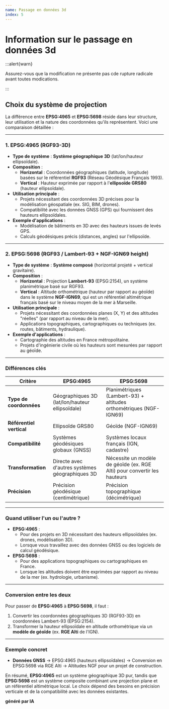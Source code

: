 ```yaml
---
name: Passage en données 3d
index: 5
---
```


# Information sur le passage en données 3d

:::alert{warn}

Assurez-vous que la modification ne présente pas cde rupture radicale avant toutes modications.

:::

## Choix du système de projection

La différence entre **EPSG:4965** et **EPSG:5698** réside dans leur structure, leur utilisation et la nature des coordonnées qu'ils représentent. Voici une comparaison détaillée :

---

### **1. EPSG:4965 (RGF93-3D)**
- **Type de système** : **Système géographique 3D** (lat/lon/hauteur ellipsoïdale).
- **Composition** :
  - **Horizontal** : Coordonnées géographiques (latitude, longitude) basées sur le référentiel **RGF93** (Réseau Géodésique Français 1993).
  - **Vertical** : Hauteur exprimée par rapport à l'**ellipsoïde GRS80** (hauteur ellipsoïdale).
- **Utilisation principale** :
  - Projets nécessitant des coordonnées 3D précises pour la modélisation géospatiale (ex. SIG, BIM, drones).
  - Compatibilité avec les données GNSS (GPS) qui fournissent des hauteurs ellipsoïdales.
- **Exemple d'applications** :
  - Modélisation de bâtiments en 3D avec des hauteurs issues de levés GPS.
  - Calculs géodésiques précis (distances, angles) sur l'ellipsoïde.

---

### **2. EPSG:5698 (RGF93 / Lambert-93 + NGF-IGN69 height)**
- **Type de système** : **Système composé** (horizontal projeté + vertical gravitaire).
- **Composition** :
  - **Horizontal** : Projection **Lambert-93** (EPSG:2154), un système planimétrique basé sur RGF93.
  - **Vertical** : Altitude orthométrique (hauteur par rapport au géoïde) dans le système **NGF-IGN69**, qui est un référentiel altimétrique français basé sur le niveau moyen de la mer à Marseille.
- **Utilisation principale** :
  - Projets nécessitant des coordonnées planes (X, Y) et des altitudes "réelles" (par rapport au niveau de la mer).
  - Applications topographiques, cartographiques ou techniques (ex. routes, bâtiments, hydraulique).
- **Exemple d'applications** :
  - Cartographie des altitudes en France métropolitaine.
  - Projets d'ingénierie civile où les hauteurs sont mesurées par rapport au géoïde.

---

### **Différences clés**
| Critère | EPSG:4965 | EPSG:5698 |
|--------|------------|------------|
| **Type de coordonnées** | Géographiques 3D (lat/lon/hauteur ellipsoïdale) | Planimétriques (Lambert-93) + altitudes orthométriques (NGF-IGN69) |
| **Référentiel vertical** | Ellipsoïde GRS80 | Géoïde (NGF-IGN69) |
| **Compatibilité** | Systèmes géodésiques globaux (GNSS) | Systèmes locaux français (IGN, cadastre) |
| **Transformation** | Directe avec d'autres systèmes géographiques 3D | Nécessite un modèle de géoïde (ex. RGE Alti) pour convertir les hauteurs |
| **Précision** | Précision géodésique (centimétrique) | Précision topographique (décimétrique) |

---

### **Quand utiliser l'un ou l'autre ?**
- **EPSG:4965** :
  - Pour des projets en 3D nécessitant des hauteurs ellipsoïdales (ex. drones, modélisation 3D).
  - Lorsque vous travaillez avec des données GNSS ou des logiciels de calcul géodésique.
- **EPSG:5698** :
  - Pour des applications topographiques ou cartographiques en France.
  - Lorsque les altitudes doivent être exprimées par rapport au niveau de la mer (ex. hydrologie, urbanisme).

---

### **Conversion entre les deux**
Pour passer de **EPSG:4965** à **EPSG:5698**, il faut :
1. Convertir les coordonnées géographiques 3D (RGF93-3D) en coordonnées Lambert-93 (EPSG:2154).
2. Transformer la hauteur ellipsoïdale en altitude orthométrique via un **modèle de géoïde** (ex. **RGE Alti** de l'IGN).

---

### **Exemple concret**
- **Données GNSS** → EPSG:4965 (hauteurs ellipsoïdales) → Conversion en EPSG:5698 via RGE Alti → Altitudes NGF pour un projet de construction.

En résumé, **EPSG:4965** est un système géographique 3D pur, tandis que **EPSG:5698** est un système composite combinant une projection plane et un référentiel altimétrique local. Le choix dépend des besoins en précision verticale et de la compatibilité avec les données existantes.

__généré par IA__
